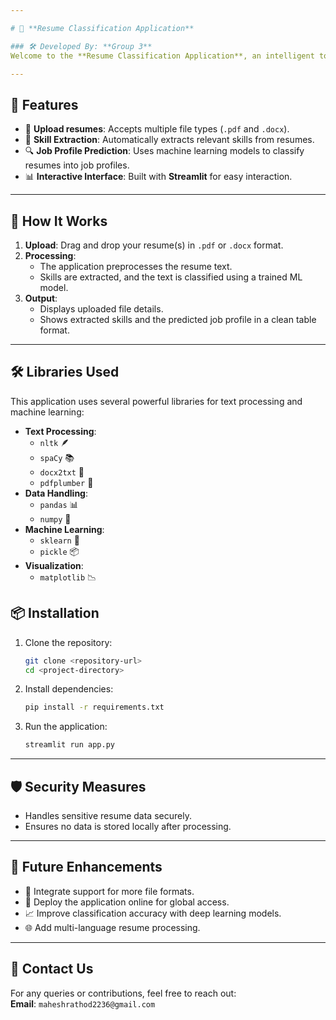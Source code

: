 ```yaml
---

# 📄 **Resume Classification Application**  

### 🛠️ Developed By: **Group 3**  
Welcome to the **Resume Classification Application**, an intelligent tool for analyzing resumes and predicting job profiles with skill extraction! 🚀  

---
```


## 🎯 **Features**
- 📂 **Upload resumes**: Accepts multiple file types (`.pdf` and `.docx`).
- 🧠 **Skill Extraction**: Automatically extracts relevant skills from resumes.
- 🔍 **Job Profile Prediction**: Uses machine learning models to classify resumes into job profiles.  
- 📊 **Interactive Interface**: Built with **Streamlit** for easy interaction.

---

## 🚀 **How It Works**
1. **Upload**: Drag and drop your resume(s) in `.pdf` or `.docx` format.
2. **Processing**: 
   - The application preprocesses the resume text.
   - Skills are extracted, and the text is classified using a trained ML model.
3. **Output**: 
   - Displays uploaded file details.
   - Shows extracted skills and the predicted job profile in a clean table format.

---

## 🛠️ **Libraries Used**
This application uses several powerful libraries for text processing and machine learning:

- **Text Processing**:
  - `nltk` 🪶
  - `spaCy` 📚
  - `docx2txt` 📄
  - `pdfplumber` 📜  
- **Data Handling**:
  - `pandas` 📊
  - `numpy` 🔢
- **Machine Learning**:
  - `sklearn` 🤖
  - `pickle` 📦
- **Visualization**:
  - `matplotlib` 📉  


## 📦 **Installation**
1. Clone the repository:  
   ```bash
   git clone <repository-url>
   cd <project-directory>
   ```
2. Install dependencies:  
   ```bash
   pip install -r requirements.txt
   ```
3. Run the application:  
   ```bash
   streamlit run app.py
   ```

---

## 🛡️ **Security Measures**
- Handles sensitive resume data securely.
- Ensures no data is stored locally after processing.
---

## 📝 **Future Enhancements**
- 🤝 Integrate support for more file formats.
- 🚀 Deploy the application online for global access.
- 📈 Improve classification accuracy with deep learning models.
- 🌐 Add multi-language resume processing.

---

## 📧 **Contact Us**
For any queries or contributions, feel free to reach out:  
**Email**: `maheshrathod2236@gmail.com`  
